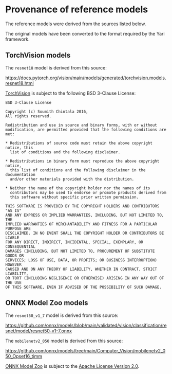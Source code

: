 
# Provenance of reference models

The reference models were derived from the sources listed below.

The original models have been converted to the format required by the Yari framework.


## TorchVision models

The `resnet18` model is derived from this source:

[https://docs.pytorch.org/vision/main/models/generated/torchvision.models.resnet18.html
](https://docs.pytorch.org/vision/main/models/generated/torchvision.models.resnet18.html)

[TorchVision](https://github.com/pytorch/vision) is subject to the following 
BSD 3-Clause License:

```
BSD 3-Clause License

Copyright (c) Soumith Chintala 2016, 
All rights reserved.

Redistribution and use in source and binary forms, with or without
modification, are permitted provided that the following conditions are met:

* Redistributions of source code must retain the above copyright notice, this
  list of conditions and the following disclaimer.

* Redistributions in binary form must reproduce the above copyright notice,
  this list of conditions and the following disclaimer in the documentation
  and/or other materials provided with the distribution.

* Neither the name of the copyright holder nor the names of its
  contributors may be used to endorse or promote products derived from
  this software without specific prior written permission.

THIS SOFTWARE IS PROVIDED BY THE COPYRIGHT HOLDERS AND CONTRIBUTORS "AS IS"
AND ANY EXPRESS OR IMPLIED WARRANTIES, INCLUDING, BUT NOT LIMITED TO, THE
IMPLIED WARRANTIES OF MERCHANTABILITY AND FITNESS FOR A PARTICULAR PURPOSE ARE
DISCLAIMED. IN NO EVENT SHALL THE COPYRIGHT HOLDER OR CONTRIBUTORS BE LIABLE
FOR ANY DIRECT, INDIRECT, INCIDENTAL, SPECIAL, EXEMPLARY, OR CONSEQUENTIAL
DAMAGES (INCLUDING, BUT NOT LIMITED TO, PROCUREMENT OF SUBSTITUTE GOODS OR
SERVICES; LOSS OF USE, DATA, OR PROFITS; OR BUSINESS INTERRUPTION) HOWEVER
CAUSED AND ON ANY THEORY OF LIABILITY, WHETHER IN CONTRACT, STRICT LIABILITY,
OR TORT (INCLUDING NEGLIGENCE OR OTHERWISE) ARISING IN ANY WAY OUT OF THE USE
OF THIS SOFTWARE, EVEN IF ADVISED OF THE POSSIBILITY OF SUCH DAMAGE.
```


## ONNX Model Zoo models

The `resnet50_v1_7` model is derived from this source:

[https://github.com/onnx/models/blob/main/validated/vision/classification/resnet/model/resnet50-v1-7.onnx
](https://github.com/onnx/models/blob/main/validated/vision/classification/resnet/model/resnet50-v1-7.onnx)

The `mobilenetv2_050` model is derived from this source:

[https://github.com/onnx/models/tree/main/Computer_Vision/mobilenetv2_050_Opset16_timm
](https://github.com/onnx/models/tree/main/Computer_Vision/mobilenetv2_050_Opset16_timm)

[ONNX Model Zoo](https://github.com/onnx/models) is subject to the 
[Apache License Version 2.0](https://www.apache.org/licenses/LICENSE-2.0).

